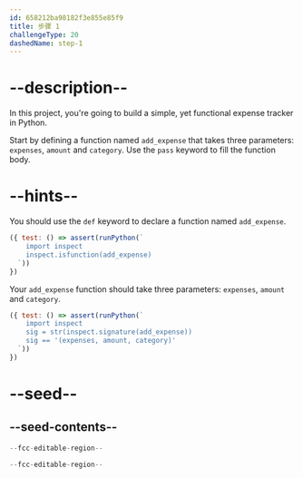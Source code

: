 ```yaml
---
id: 658212ba98182f3e855e85f9
title: 步骤 1
challengeType: 20
dashedName: step-1
---
```


# --description--

In this project, you're going to build a simple, yet functional expense tracker in Python.

Start by defining a function named `add_expense` that takes three parameters: `expenses`, `amount` and `category`. Use the `pass` keyword to fill the function body.

# --hints--

You should use the `def` keyword to declare a function named `add_expense`.

```js
({ test: () => assert(runPython(`
    import inspect    
    inspect.isfunction(add_expense)
  `))
})
```

Your `add_expense` function should take three parameters: `expenses`, `amount` and `category`.

```js
({ test: () => assert(runPython(`
    import inspect    
    sig = str(inspect.signature(add_expense))
    sig == '(expenses, amount, category)'
  `))
})
```

# --seed--

## --seed-contents--

```py
--fcc-editable-region--

--fcc-editable-region--
```
